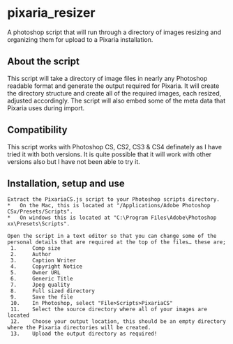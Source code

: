 pixaria_resizer
===============

A photoshop script that will run through a directory of images resizing and organizing them for upload to a Pixaria installation.

About the script
----------------

This script will take a directory of image files in nearly any Photoshop readable format and generate the output required for Pixaria. It will create the directory structure and create all of the required images, each resized, adjusted accordingly. The script will also embed some of the meta data that Pixaria uses during import.

Compatibility
-------------

This script works with Photoshop CS, CS2, CS3 & CS4 definately as I have tried it with both versions. It is quite possible that it will work with other versions also but I have not been able to try it.

Installation, setup and use
---------------------------

    Extract the PixariaCS.js script to your Photoshop scripts directory. 
    *	On the Mac, this is located at "/Applications/Adobe Photoshop CSx/Presets/Scripts". 
    *	On windows this is located at "C:\Program Files\Adobe\Photoshop xx\Presets\Scripts". 

    Open the script in a text editor so that you can change some of the personal details that are required at the top of the files… these are;
     1.   	Comp size
     2.  	Author
     3.   	Caption Writer
     4.   	Copyright Notice
     5.   	Owner URL
     6.   	Generic Title
     7.   	Jpeg quality
     8.   	Full sized directory
     9.		Save the file
     10.	In Photoshop, select "File>Scripts>PixariaCS"
     11. 	Select the source directory where all of your images are located
     12.	Choose your output location, this should be an empty directory where the Pixaria directories will be created.
     13.	Upload the output directory as required!
